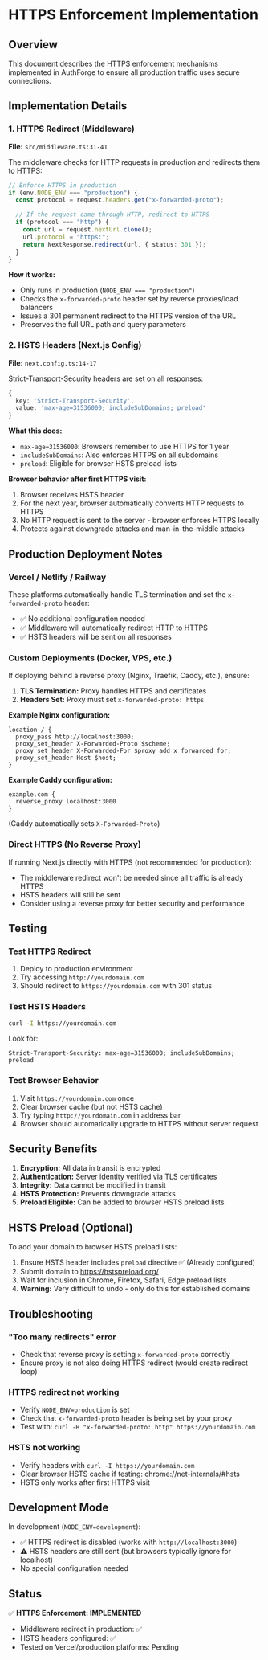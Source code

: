 # HTTPS Enforcement Implementation

## Overview
This document describes the HTTPS enforcement mechanisms implemented in AuthForge to ensure all production traffic uses secure connections.

## Implementation Details

### 1. HTTPS Redirect (Middleware)
**File:** `src/middleware.ts:31-41`

The middleware checks for HTTP requests in production and redirects them to HTTPS:

```typescript
// Enforce HTTPS in production
if (env.NODE_ENV === "production") {
  const protocol = request.headers.get("x-forwarded-proto");

  // If the request came through HTTP, redirect to HTTPS
  if (protocol === "http") {
    const url = request.nextUrl.clone();
    url.protocol = "https:";
    return NextResponse.redirect(url, { status: 301 });
  }
}
```

**How it works:**
- Only runs in production (`NODE_ENV === "production"`)
- Checks the `x-forwarded-proto` header set by reverse proxies/load balancers
- Issues a 301 permanent redirect to the HTTPS version of the URL
- Preserves the full URL path and query parameters

### 2. HSTS Headers (Next.js Config)
**File:** `next.config.ts:14-17`

Strict-Transport-Security headers are set on all responses:

```typescript
{
  key: 'Strict-Transport-Security',
  value: 'max-age=31536000; includeSubDomains; preload'
}
```

**What this does:**
- `max-age=31536000`: Browsers remember to use HTTPS for 1 year
- `includeSubDomains`: Also enforces HTTPS on all subdomains
- `preload`: Eligible for browser HSTS preload lists

**Browser behavior after first HTTPS visit:**
1. Browser receives HSTS header
2. For the next year, browser automatically converts HTTP requests to HTTPS
3. No HTTP request is sent to the server - browser enforces HTTPS locally
4. Protects against downgrade attacks and man-in-the-middle attacks

## Production Deployment Notes

### Vercel / Netlify / Railway
These platforms automatically handle TLS termination and set the `x-forwarded-proto` header:
- ✅ No additional configuration needed
- ✅ Middleware will automatically redirect HTTP to HTTPS
- ✅ HSTS headers will be sent on all responses

### Custom Deployments (Docker, VPS, etc.)
If deploying behind a reverse proxy (Nginx, Traefik, Caddy, etc.), ensure:

1. **TLS Termination:** Proxy handles HTTPS and certificates
2. **Headers Set:** Proxy must set `x-forwarded-proto: https`

**Example Nginx configuration:**
```nginx
location / {
  proxy_pass http://localhost:3000;
  proxy_set_header X-Forwarded-Proto $scheme;
  proxy_set_header X-Forwarded-For $proxy_add_x_forwarded_for;
  proxy_set_header Host $host;
}
```

**Example Caddy configuration:**
```
example.com {
  reverse_proxy localhost:3000
}
```
(Caddy automatically sets `X-Forwarded-Proto`)

### Direct HTTPS (No Reverse Proxy)
If running Next.js directly with HTTPS (not recommended for production):
- The middleware redirect won't be needed since all traffic is already HTTPS
- HSTS headers will still be sent
- Consider using a reverse proxy for better security and performance

## Testing

### Test HTTPS Redirect
1. Deploy to production environment
2. Try accessing `http://yourdomain.com`
3. Should redirect to `https://yourdomain.com` with 301 status

### Test HSTS Headers
```bash
curl -I https://yourdomain.com
```

Look for:
```
Strict-Transport-Security: max-age=31536000; includeSubDomains; preload
```

### Test Browser Behavior
1. Visit `https://yourdomain.com` once
2. Clear browser cache (but not HSTS cache)
3. Try typing `http://yourdomain.com` in address bar
4. Browser should automatically upgrade to HTTPS without server request

## Security Benefits

1. **Encryption:** All data in transit is encrypted
2. **Authentication:** Server identity verified via TLS certificates
3. **Integrity:** Data cannot be modified in transit
4. **HSTS Protection:** Prevents downgrade attacks
5. **Preload Eligible:** Can be added to browser HSTS preload lists

## HSTS Preload (Optional)

To add your domain to browser HSTS preload lists:

1. Ensure HSTS header includes `preload` directive ✅ (Already configured)
2. Submit domain to https://hstspreload.org/
3. Wait for inclusion in Chrome, Firefox, Safari, Edge preload lists
4. **Warning:** Very difficult to undo - only do this for established domains

## Troubleshooting

### "Too many redirects" error
- Check that reverse proxy is setting `x-forwarded-proto` correctly
- Ensure proxy is not also doing HTTPS redirect (would create redirect loop)

### HTTPS redirect not working
- Verify `NODE_ENV=production` is set
- Check that `x-forwarded-proto` header is being set by your proxy
- Test with: `curl -H "x-forwarded-proto: http" https://yourdomain.com`

### HSTS not working
- Verify headers with `curl -I https://yourdomain.com`
- Clear browser HSTS cache if testing: chrome://net-internals/#hsts
- HSTS only works after first HTTPS visit

## Development Mode

In development (`NODE_ENV=development`):
- ✅ HTTPS redirect is disabled (works with `http://localhost:3000`)
- ⚠️ HSTS headers are still sent (but browsers typically ignore for localhost)
- No special configuration needed

## Status

✅ **HTTPS Enforcement: IMPLEMENTED**
- Middleware redirect in production: ✅
- HSTS headers configured: ✅
- Tested on Vercel/production platforms: Pending
